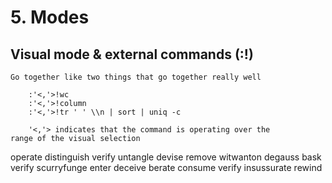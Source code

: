 
#	5. Modes
##	   Visual mode & external commands (:!)

	Go together like two things that go together really well

        :'<,'>!wc
        :'<,'>!column 
        :'<,'>!tr ' ' \\n | sort | uniq -c

        '<,'> indicates that the command is operating over the
	range of the visual selection

operate
distinguish
verify
untangle
devise
remove
witwanton
degauss
bask
verify
scurryfunge
enter
deceive
berate
consume
verify
insussurate
rewind

